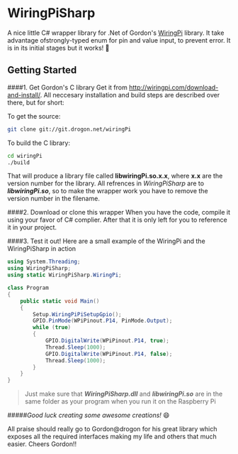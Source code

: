 WiringPiSharp
=============

A nice little C# wrapper library for .Net of Gordon's [WiringPi](http://wiringpi.com "WiringPi homepage") library.
It take advantage ofstrongly-typed enum for pin and value input, to prevent error. It is in its initial stages but it works! 🙂

Getting Started
---------------

####1. Get Gordon's C library
   Get it from http://wiringpi.com/download-and-install/.
   All neccesary installation and build steps are described over there, but for short:

   To get the source:
```bash
git clone git://git.drogon.net/wiringPi
```
   To build the C library:
```bash
cd wiringPi
./build
```
   
   That will produce a library file called **libwiringPi.so.x.x**, where **x.x** are the version number for the library.
   All refrences in *WiringPiSharp* are to __*libwiringPi.so*__, so to make the wrapper work you have to remove the version number in the filename.

####2. Download or clone this wrapper
   When you have the code, compile it using your favor of C# complier. After that it is only left for you to reference it in your project.
   
####3. Test it out!
   Here are a small example of the WiringPi and the WiringPiSharp in action
   
```C#
using System.Threading;
using WiringPiSharp;
using static WiringPiSharp.WiringPi;

class Program
{
    public static void Main()
    {
        Setup.WiringPiPiSetupGpio();
        GPIO.PinMode(WPiPinout.P14, PinMode.Output);
        while (true)
        {
            GPIO.DigitalWrite(WPiPinout.P14, true);
            Thread.Sleep(1000);
            GPIO.DigitalWrite(WPiPinout.P14, false);
            Thread.Sleep(1000);
        }
    }
}
   ```


> Just make sure that __*WiringPiSharp.dll*__ and __*libwiringPi.so*__ are in the same folder as your program when you run it on the Raspberry Pi
   
#####*Good luck creating some awesome creations!* 😄

All praise should really go to Gordon@drogon for his great library which exposes all the required interfaces making my life and others that much easier. Cheers Gordon!!
